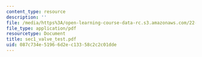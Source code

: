 ```yaml
---
content_type: resource
description: ''
file: /media/https%3A/open-learning-course-data-rc.s3.amazonaws.com/22-38-probability-and-its-applications-to-reliability-quality-control-and-risk-assessment-fall-2005/087c734e51966d2ec13358c2c2c01dde_sec1_valve_test.pdf
file_type: application/pdf
resourcetype: Document
title: sec1_valve_test.pdf
uid: 087c734e-5196-6d2e-c133-58c2c2c01dde
---
```

